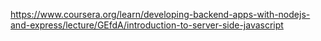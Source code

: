 https://www.coursera.org/learn/developing-backend-apps-with-nodejs-and-express/lecture/GEfdA/introduction-to-server-side-javascript